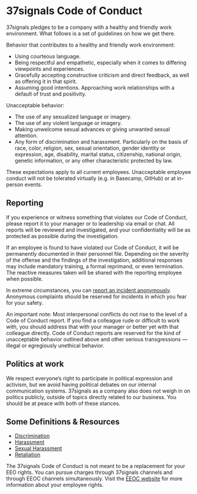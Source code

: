 # 37signals Code of Conduct

37signals pledges to be a company with a healthy and friendly work environment. What follows is a set of guidelines on how we get there.

Behavior that contributes to a healthy and friendly work environment:

* Using courteous language.
* Being respectful and empathetic, especially when it comes to differing viewpoints and experiences.
* Gracefully accepting constructive criticism and direct feedback, as well as offering it in that spirit.
* Assuming good intentions. Approaching work relationships with a default of trust and positivity.

Unacceptable behavior:

* The use of any sexualized language or imagery.
* The use of any violent language or imagery.
* Making unwelcome sexual advances or giving unwanted sexual attention.
* Any form of discrimination and harassment. Particularly on the basis of race, color, religion, sex, sexual orientation, gender identity or expression, age, disability, marital status, citizenship, national origin, genetic information, or any other characteristic protected by law.

These expectations apply to all current employees. Unacceptable employee conduct will not be tolerated virtually (e.g. in Basecamp, GitHub) or at in-person events.

## Reporting

If you experience or witness something that violates our Code of Conduct, please report it to your manager or to leadership via email or chat. All reports will be reviewed and investigated, and your confidentiality will be as protected as possible during the investigation.

If an employee is found to have violated our Code of Conduct, it will be permanently documented in their personnel file. Depending on the severity of the offense and the findings of the investigation, additional responses may include mandatory training, a formal reprimand, or even termination. The reactive measures taken will be shared with the reporting employee when possible.

In extreme circumstances, you can [report an incident anonymously](https://3.basecamp.com/2914079/buckets/22311406/documents/4177996672). Anonymous complaints should be reserved for incidents in which you fear for your safety.

An important note: Most interpersonal conflicts do not rise to the level of a Code of Conduct report. If you find a colleague rude or difficult to work with, you should address that with your manager or better yet with that colleague directly. Code of Conduct reports are reserved for the kind of unacceptable behavior outlined above and other serious transgressions — illegal or egregiously unethical behavior.

## Politics at work

We respect everyone’s right to participate in political expression and activism, but we avoid having political debates on our internal communication systems. 37signals as a company also does not weigh in on politics publicly, outside of topics directly related to our business. You should be at peace with both of these stances.

## Some Definitions & Resources

* [Discrimination](https://www.eeoc.gov/discrimination-type)
* [Harassment](https://www.eeoc.gov/harassment)
* [Sexual Harassment](https://www.eeoc.gov/sexual-harassment)
* [Retaliation](https://www.eeoc.gov/retaliation)

The 37signals Code of Conduct is not meant to be a replacement for your EEO rights. You can pursue charges through 37signals channels and through EEOC channels simultaneously. Visit the [EEOC website](https://www.eeoc.gov/how-file-charge-employment-discrimination) for more information about your employee rights.
